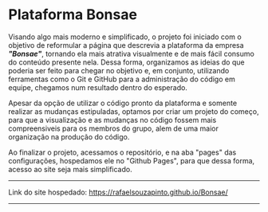 # Plataforma Bonsae

Visando algo mais moderno e simplificado, o projeto foi iniciado com o objetivo de reformular a página que descrevia a plataforma da empresa __*"Bonsae"*__, tornando ela mais atrativa visualmente e de mais fácil consumo do conteúdo presente nela. Dessa forma, organizamos as ideias do que poderia ser feito para chegar no objetivo e, em conjunto, utilizando ferramentas como o Git e GitHub para a administração do código em equipe, chegamos num resultado dentro do esperado. 

Apesar da opção de utilizar o código pronto da plataforma e somente realizar as mudanças estipuladas, optamos por criar um projeto do começo, para que a visualização e as mudanças no código fossem mais compreensiveis para os membros do grupo, alem de uma maior organização na produção do código.

Ao finalizar o projeto, acessamos o repositório, e na aba "pages" das configurações, hospedamos ele no "Github Pages", para que dessa forma, acesso ao site seja mais simplificado.

***
Link do site hospedado: https://rafaelsouzapinto.github.io/Bonsae/
***
